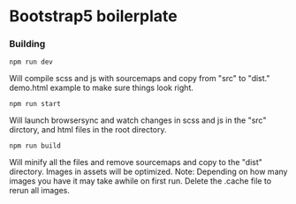 # Bootstrap5 boilerplate

### Building

```
npm run dev
```

Will compile scss and js with sourcemaps and copy from "src" to "dist." demo.html example to make sure things look right.

```
npm run start
```

Will launch browsersync and watch changes in scss and js in the "src" dirctory, and html files in the root directory.

```
npm run build
```

Will minify all the files and remove sourcemaps and copy to the "dist" directory. Images in assets will be optimized. Note: Depending on how many images you have it may take awhile on first run. Delete the .cache file to rerun all images.
